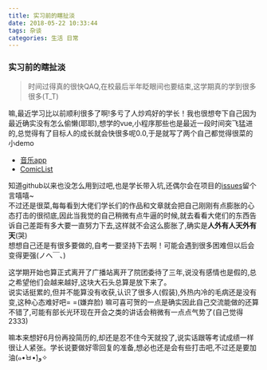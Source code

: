 ```yaml
---
title: 实习前的瞎扯淡
date: 2018-05-22 10:33:44
tags: 杂谈
categories: 生活 日常
---
```


### 实习前的瞎扯淡
> 时间过得真的很快QAQ,在校最后半年眨眼间也要结束,这学期真的学到很多很多(T_T)  

   嘛,最近学习比以前顺利很多了啊!多亏了人炒鸡好的学长！我也很想夸下自己因为最近确实没有怎么偷懒(耶耶),想学的vue,小程序那些也是最近一段时间突飞猛进的,总觉得有了目标人的成长就会快很多呢0.0,于是就写了两个自己都觉得很菜的小demo
* [音乐app](https://github.com/OctupleSakura/Muse-Music)
* [ComicList](https://github.com/OctupleSakura/ComicList)  
  <!-- more -->
知道github以来也没怎么用到过吧,也是学长带入坑,还偶尔会在项目的[issues](https://github.com/OctupleSakura/Muse-Music/issues/1)留个言嘻嘻~  
不过还是很菜,每每看到大佬们学长们的作品和文章就会把自己刚刚有点膨胀的心态打击的很彻底,因此当我觉的自己稍微有点牛逼的时候,就去看看大佬们的东西告诉自己差距有多大要一直努力下去,这样就不会这么膨胀了,确实是**人外有人天外有天**(哭)  
想想自己还是有很多要做的,自考一要坚持下去啊！可能会遇到很多困难但以后会变得更强(ノへ￣、)    

这学期开始也算正式离开了广播站离开了院团委待了三年,说没有感情也是假的,总之希望他们会越来越好,这块大石头总算是放下来了。  
说实话挺累的,但并不能算没有收获,认识了很多人(假装),外热内冷的毛病还是没有变,这种心态难好吧= =(嫌弃脸)
嘛可喜可贺的一点是确实因此自己交流能做的还算不错了,可能有部长光环现在开会之类的讲话会稍微有一点点气势了(自己觉得2333)  
  
嘛本来想好6月份再投简历的,却还是忍不住今天就投了,说实话跟等考试成绩一样很让人紧张。学长说要做好零回复的准备,想必也还是会有些打击吧,不过还是要加油(๑•̀ㅂ•́)و✧
  





